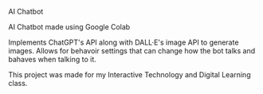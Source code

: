 AI Chatbot

AI Chatbot made using Google Colab

Implements ChatGPT's API along with DALL·E's image API to generate images. Allows for behavoir settings that can change how the bot talks and bahaves when talking to it.

This project was made for my Interactive Technology and Digital Learning class.
